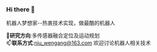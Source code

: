 ### Hi there 👋
机器人梦想家--热衷技术实现，做最酷的机器人

🔭**研究方向**:多传感器融合定位及运动规划   
📫**联系方式**:niu_wengang@163.com 欢迎讨论机器人相关技术

